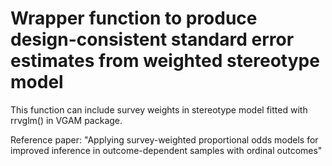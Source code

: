 # Wrapper function to produce design-consistent standard error estimates from weighted stereotype model

This function can include survey weights in stereotype model fitted with rrvglm() in VGAM package.

Reference paper: "Applying survey-weighted proportional odds models for improved inference in outcome-dependent samples with ordinal outcomes"
